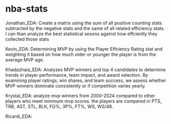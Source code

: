 # nba-stats

Jonathan_EDA: Create a matrix using the sum of all positive counting stats subtracted by the negative stats and the same of all related efficiency stats. I can than analyze the best statistical sesons against how effciently they collected those stats

Kevin_EDA: Determining MVP by using the Player Effciency Rating stat and weighting it based on how much older or younger the player is from the average MVP age.

Khadazhaia_EDA: Analyzes MVP winners and top 4 candidates to determine trends in player performance, team impact, and award selection. By examining player ratings, win shares, and team success, we assess whether MVP winners dominate consistently or if competition varies yearly.

Krystal_EDA: analyze mvp winners from 2000-2024 compared to other players who meet minimum mvp scores. the players are compared in PTS, TRB, AST, STL, BLK, FG%, 3P%, FT%, WS, WS/48.

Ricardi_EDA: